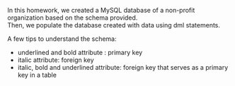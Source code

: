 In this homework, we created a MySQL database of a non-profit organization based on the schema provided. <br> Then, we populate the database created with data using dml statements.

A few tips to understand the schema:
 - underlined and bold attribute : primary key
 - italic attribute: foreign key
 - italic, bold and underlined attribute: foreign key that serves as a primary key in a table
 
 
 
